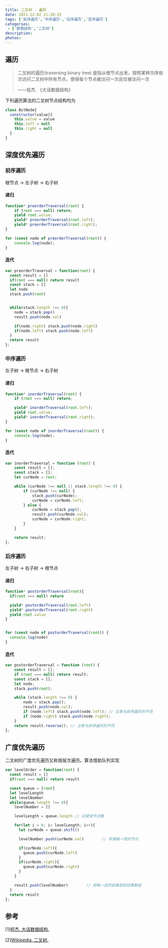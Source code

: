 ```yaml
---
title: 二叉树 - 遍历
date: 2021-12-02 21:20:15
tags: ['前序遍历','中序遍历','后序遍历','层序遍历']
categories:
 - ['数据结构','二叉树']
description:
photos:
---
```


## 遍历

> 二叉树的遍历(traversing binary tree) 是指从根节点出发，按照某种次序依次访问二叉树中所有节点，使得每个节点被访问一次且仅被访问一次
>
> ——程杰. 《大话数据结构》

下列遍历算法的二叉树节点结构均为

```JavaScript
class BitNode{
  constructor(value){
    this.value = value
    this.left = null
    this.right = null
  }
}
```

<!--more-->

## 深度优先遍历

### 前序遍历

根节点 → 左子树 → 右子树

#### 递归

```javascript
function* preorderTraversal(root) {
	if (root === null) return;
	yield root.value;
	yield* preorderTraversal(root.left);
	yield* preorderTraversal(root.right);
}

for (const node of preorderTraversal(root)) {
	console.log(node);
}
```

#### 迭代

```JavaScript
var preorderTraversal = function(root) {
  const result = []
  if(root === null) return result
  const stack = []
  let node
  stack.push(root)


  while(stack.length !== 0){
    node = stack.pop()
    result.push(node.val)

    if(node.right) stack.push(node.right)
    if(node.left) stack.push(node.left)
  }
  return result
};
```

### 中序遍历

左子树 → 根节点 → 右子树

#### 递归

```javascript
function* inorderTraversal(root) {
	if (root === null) return;

	yield* inorderTraversal(root.left);
	yield root.value;
	yield* inorderTraversal(root.right);
}

for (const node of inorderTraversal(root)) {
	console.log(node);
}
```

#### 迭代

```javascript
var inorderTraversal = function (root) {
	const result = [];
	const stack = [];
	let curNode = root;

	while (curNode !== null || stack.length !== 0) {
		if (curNode !== null) {
			stack.push(curNode);
			curNode = curNode.left;
		} else {
			curNode = stack.pop();
			result.push(curNode.val);
			curNode = curNode.right;
		}
	}

	return result;
};
```

### 后序遍历

左子树 → 右子树 → 根节点

#### 递归

```JavaScript
function* postorderTraversal(root){
  if(root === null) return

  yield* postorderTraversal(root.left)
  yield* postorderTraversal(root.right)
  yield root.value
}


for (const node of postorderTraversal(root)) {
  console.log(node)
}
```

#### 迭代

```javascript
var postorderTraversal = function (root) {
	const result = [];
	if (root === null) return result;
	const stack = [];
	let node;
	stack.push(root);

	while (stack.length !== 0) {
		node = stack.pop();
		result.push(node.val);
		if (node.left) stack.push(node.left); // 注意与前序遍历的不同
		if (node.right) stack.push(node.right);
	}
	return result.reverse(); // 注意与前序遍历的不同
};
```

## 广度优先遍历

二叉树的广度优先遍历又称按层次遍历。算法借助队列实现

```JavaScript
var levelOrder = function(root) {
  const result = []
  if(root === null) return result

  const queue = [root]
  let levelLength
  let levelNumber
  while(queue.length !== 0){
    levelNumber = []

    levelLength = queue.length // 记录层节点数

    for(let i = 0; i< levelLength; i++){
      let curNode = queue.shift()

      levelNumber.push(curNode.val)        // 存储每一层的节点

      if(curNode.left){
        queue.push(curNode.left)
      }
      if(curNode.right){
        queue.push(curNode.right)
      }
    }

    result.push(levelNumber)        // 把每一层的结果放到结果数组
  }
  return result
};
```

## 参考

[1\][程杰. 大话数据结构. ](https://book.douban.com/subject/6424904/)

[2\][Wikipedia. 二叉树.](https://zh.wikipedia.org/wiki/%E4%BA%8C%E5%8F%89%E6%A0%91)
